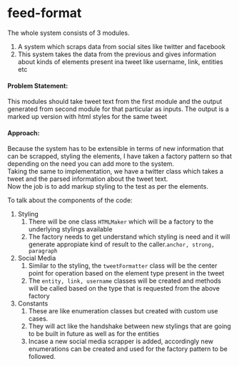 # feed-format

The whole system consists of 3 modules.  
1. A system which scraps data from social sites like twitter and facebook
2. This system takes the data from the previous and gives information about kinds of elements present ina tweet like username, link, entities etc


#### Problem Statement:  
This modules should take tweet text from the first module and the output generated from second module for that particular as inputs. The output is a marked up version with html styles for the same tweet

#### Approach:
Because the system has to be extensible in terms of new information that can be scrapped, styling the elements, I have taken a factory pattern so that depending on the need you can add more to the system.  
Taking the same to implementation, we have a twitter class which takes a tweet and the parsed information about the tweet text.  
Now the job is to add markup styling to the test as per the elements.

To talk about the components of the code:
1. Styling
    1. There will be one class ```HTMLMaker``` which will be a factory to the underlying stylings available
    2. The factory needs to get understand which styling is need and it will generate appropiate kind of result to the caller.```anchor, strong, paragraph```
2. Social Media
    1. Similar to the styling, the ```tweetFormatter``` class will be the center point for operation based on the element type present in the tweet
    2. The ```entity, link, username``` classes will be created and methods will be called based on the type that is requested from the above factory
3. Constants 
    1. These are like enumeration classes but created with custom use cases.
    2. They will act like the handshake between new stylings that are going to be built in future as well as for the entities
    3. Incase a new social media scrapper is added, accordingly new enumerations can be created and used for the factory pattern to be followed.
